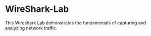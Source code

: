 # WireShark-Lab
This Wireshark Lab demonstrates the fundamentals of capturing and analyzing network traffic.
